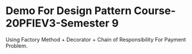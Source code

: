 # Demo For Design Pattern Course-20PFIEV3-Semester 9
Using Factory Method + Decorator + Chain of Responsibility For Payment Problem.
